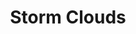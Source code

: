 ---
layout: film
title: Storm Clouds
cover_image: /assets/films/storm-clouds/cover.jpg
video: /assets/films/storm-clouds/video.mp4
---